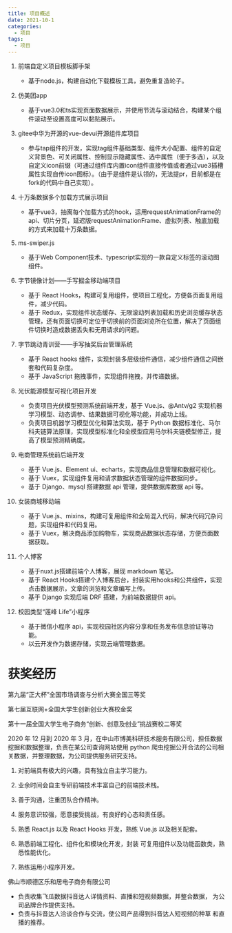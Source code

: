```yaml
---
title: 项目概述
date: 2021-10-1
categories:
  - 项目
tags:
  - 项目
---
```


<!-- more -->

1. 前端自定义项目模板脚手架
   - 基于node.js，构建自动化下载模板工具，避免重复造轮子。
2. 仿美团app
   - 基于vue3.0和ts实现页面数据展示，并使用节流与滚动结合，构建某个组件滚动至设置高度可以黏贴展示。
3. gitee中华为开源的vue-devui开源组件库项目
   - 参与tap组件的开发，实现tag组件基础类型、组件大小配置、组件的自定义背景色、可关闭属性、控制显示隐藏属性、选中属性（便于多选），以及自定义icon前缀（可通过组件库内置icon组件直接传值或者通过vue3插槽属性实现自传icon图标）。（由于是组件是认领的，无法提pr，目前都是在fork的代码中自己实现）。
4. 十万条数据多个加载方式展示项目
   - 基于vue3，抽离每个加载方式的hook，运用requestAnimationFrame的api、切片分页，延迟版requestAnimationFrame、虚拟列表、触底加载的方式来加载十万条数据。
5. ms-swiper.js
   - 基于Web Component技术、typescript实现的一款自定义标签的滚动图组件。



1. 字节镜像计划——手写掘金移动端项目
   - 基于 React Hooks，构建可复用组件，使项目工程化，方便各页面复用组件，减少代码。
   - 基于 Redux，实现组件状态缓存、无限滚动列表加载和历史浏览缓存状态管理，还有页面切换可定位于切换前的页面浏览所在位置，解决了页面组件切换时造成数据丢失和无用请求的问题。
2. 字节跳动青训营——手写抽奖后台管理系统
   - 基于 React hooks 组件，实现封装多层级组件通信，减少组件通信之间嵌套和代码复杂度。
   - 基于 JavaScript 拖拽事件，实现组件拖拽，并传递数据。
3. 光伏能源模型可视化项目开发
   - 负责项目光伏模型预测系统前端开发，基于 Vue.js、@Antv/g2 实现机器学习模型、动态调参、结果数据可视化等功能，并成功上线。
   - 负责项目机器学习模型优化和算法实现，基于 Python 数据标准化、马尔科夫链算法原理，实现模型标准化和全模型应用马尔科夫链模型修正，提高了模型预测精确度。
4. 电商管理系统前后端开发
   - 基于 Vue.js、Element ui、echarts，实现商品信息管理和数据可视化。
   - 基于 Vuex，实现组件复用和请求数据状态管理的组件数据同步。
   - 基于 Django、mysql 搭建数据 api 管理，提供数据库数据 api 等。
5. 女装商城移动端
   - 基于 Vue.js、mixins，构建可复用组件和全局混入代码，解决代码冗杂问题，实现组件和代码复用。
   - 基于 Vuex，解决商品添加购物车，实现商品数据状态存储，方便页面数据获取。
6. 个人博客
   - 基于nuxt.js搭建前端个人博客，展现 markdown 笔记。
   - 基于 React Hooks搭建个人博客后台，封装实用hooks和公共组件，实现点击数据展示，文章的浏览和文章编写上传。
   - 基于 Django 实现后端 DRF 搭建，为前端数据提供 api。
7. 校园类型“莲峰 Life”小程序
   - 基于微信小程序 api，实现校园社区内容分享和任务发布信息验证等功能。
   - 以云开发作为数据存储，实现云端管理数据。

# 获奖经历

第九届“正大杯”全国市场调查与分析大赛全国三等奖

第七届互联网+全国大学生创新创业大赛校金奖

第十一届全国大学生电子商务“创新、创意及创业”挑战赛校二等奖



2020 年 12 月到 2020 年 3 月，在中山市博美科研技术服务有限公司，担任数据挖掘和数据整理，负责在某公司查询网站使用 python 爬虫挖掘公开合法的公司相关数据，并整理数据，为公司提供服务研究支持。



1. 对前端具有极大的兴趣，具有独立自主学习能力。 

2. 业余时间会自主专研前端技术丰富自己的前端技术栈。 

3. 善于沟通，注重团队合作精神。 

4. 服务意识较强，愿意接受挑战，有良好的心态和责任感。

   

1. 熟悉 React.js 以及 React Hooks 开发，熟练 Vue.js 以及相关配套。
2. 熟悉前端工程化、组件化和模块化开发，封装 可复用组件以及功能函数类，熟悉性能优化。
3. 熟练运用小程序开发。



佛山市顺德区乐和居电子商务有限公司 

- 负责收集飞瓜数据抖音达人详情资料、直播和短视频数据，并整合数据， 为公司品牌合作提供支持。
- 负责与抖音达人洽谈合作与交流，使公司产品得到抖音达人短视频的种草 和直播的推荐。
